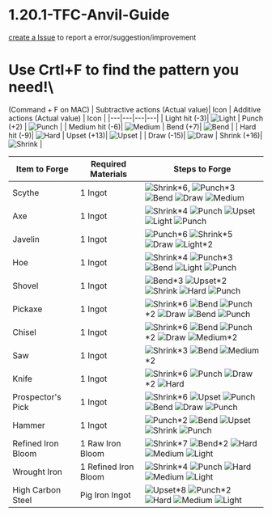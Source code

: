 # 1.20.1-TFC-Anvil-Guide
[create a Issue](https://github.com/Gottaloveeggs/1.20.1-TFC-Anvil-Guide/issues) to report a error/suggestion/improvement

# Use Crtl+F to find the pattern you need!\
(Command + F on MAC)
| Subtractive actions (Actual value)|  Icon | Additive actions (Actual value) |  Icon |
|---|---|---|---|
| Light hit (-3)| ![Light](https://github.com/user-attachments/assets/9a527fb2-b5a3-4ab5-b5e2-011249d2fccf) | Punch (+2) | ![Punch](https://github.com/user-attachments/assets/f43d8668-5b81-4ef9-a869-dbcf43540196) |
| Medium hit (-6)| ![Medium](https://github.com/user-attachments/assets/97a9a9e3-ef8b-44e1-822d-1c5f8bda741e) | Bend (+7)| ![Bend](https://github.com/user-attachments/assets/5d086c68-ef30-494c-b422-e025ab4cb9b6) |
| Hard hit (-9)| ![Hard](https://github.com/user-attachments/assets/286cee82-912b-40bf-9875-2f680a1fb794) | Upset (+13)| ![Upset](https://github.com/user-attachments/assets/1f8ab5a3-a07b-4b0d-93bc-c1045fe7709a) |
| Draw (-15)| ![Draw](https://github.com/user-attachments/assets/45a07500-b019-405a-9bf9-e34201c6cf03) | Shrink (+16)| ![Shrink](https://github.com/user-attachments/assets/025a1080-86af-4fa9-9903-54a04e253e13) |

| Item to Forge | Required Materials | Steps to Forge |
|---|---|---|
|Scythe|1 Ingot| ![Shrink](https://github.com/user-attachments/assets/025a1080-86af-4fa9-9903-54a04e253e13)*6, ![Punch](https://github.com/user-attachments/assets/f43d8668-5b81-4ef9-a869-dbcf43540196)*3 ![Bend](https://github.com/user-attachments/assets/5d086c68-ef30-494c-b422-e025ab4cb9b6) ![Draw](https://github.com/user-attachments/assets/45a07500-b019-405a-9bf9-e34201c6cf03) ![Medium](https://github.com/user-attachments/assets/97a9a9e3-ef8b-44e1-822d-1c5f8bda741e)|
|Axe|1 Ingot| ![Shrink](https://github.com/user-attachments/assets/025a1080-86af-4fa9-9903-54a04e253e13)*4 ![Punch](https://github.com/user-attachments/assets/f43d8668-5b81-4ef9-a869-dbcf43540196) ![Upset](https://github.com/user-attachments/assets/1f8ab5a3-a07b-4b0d-93bc-c1045fe7709a) ![Light](https://github.com/user-attachments/assets/9a527fb2-b5a3-4ab5-b5e2-011249d2fccf) ![Punch](https://github.com/user-attachments/assets/f43d8668-5b81-4ef9-a869-dbcf43540196)|
|Javelin|1 Ingot|![Punch](https://github.com/user-attachments/assets/f43d8668-5b81-4ef9-a869-dbcf43540196)*6 ![Shrink](https://github.com/user-attachments/assets/025a1080-86af-4fa9-9903-54a04e253e13)*5 ![Draw](https://github.com/user-attachments/assets/45a07500-b019-405a-9bf9-e34201c6cf03)  ![Light](https://github.com/user-attachments/assets/9a527fb2-b5a3-4ab5-b5e2-011249d2fccf)*2|
|Hoe|1 Ingot|![Shrink](https://github.com/user-attachments/assets/025a1080-86af-4fa9-9903-54a04e253e13)*4 ![Punch](https://github.com/user-attachments/assets/f43d8668-5b81-4ef9-a869-dbcf43540196)*3 ![Bend](https://github.com/user-attachments/assets/5d086c68-ef30-494c-b422-e025ab4cb9b6) ![Light](https://github.com/user-attachments/assets/9a527fb2-b5a3-4ab5-b5e2-011249d2fccf) ![Punch](https://github.com/user-attachments/assets/f43d8668-5b81-4ef9-a869-dbcf43540196)|
|Shovel|1 Ingot|![Bend](https://github.com/user-attachments/assets/5d086c68-ef30-494c-b422-e025ab4cb9b6)*3 ![Upset](https://github.com/user-attachments/assets/1f8ab5a3-a07b-4b0d-93bc-c1045fe7709a)*2 ![Shrink](https://github.com/user-attachments/assets/025a1080-86af-4fa9-9903-54a04e253e13) ![Hard](https://github.com/user-attachments/assets/286cee82-912b-40bf-9875-2f680a1fb794) ![Punch](https://github.com/user-attachments/assets/f43d8668-5b81-4ef9-a869-dbcf43540196)
|Pickaxe| 1 Ingot | ![Shrink](https://github.com/user-attachments/assets/025a1080-86af-4fa9-9903-54a04e253e13)*6 ![Bend](https://github.com/user-attachments/assets/5d086c68-ef30-494c-b422-e025ab4cb9b6) ![Punch](https://github.com/user-attachments/assets/f43d8668-5b81-4ef9-a869-dbcf43540196)*2 ![Draw](https://github.com/user-attachments/assets/45a07500-b019-405a-9bf9-e34201c6cf03) ![Bend](https://github.com/user-attachments/assets/5d086c68-ef30-494c-b422-e025ab4cb9b6) ![Punch](https://github.com/user-attachments/assets/f43d8668-5b81-4ef9-a869-dbcf43540196) |
|Chisel| 1 Ingot | ![Shrink](https://github.com/user-attachments/assets/025a1080-86af-4fa9-9903-54a04e253e13)*6 ![Bend](https://github.com/user-attachments/assets/5d086c68-ef30-494c-b422-e025ab4cb9b6) ![Punch](https://github.com/user-attachments/assets/f43d8668-5b81-4ef9-a869-dbcf43540196)*2 ![Draw](https://github.com/user-attachments/assets/45a07500-b019-405a-9bf9-e34201c6cf03)  ![Medium](https://github.com/user-attachments/assets/97a9a9e3-ef8b-44e1-822d-1c5f8bda741e)*2
| Saw | 1 Ingot | ![Shrink](https://github.com/user-attachments/assets/025a1080-86af-4fa9-9903-54a04e253e13)*3 ![Bend](https://github.com/user-attachments/assets/5d086c68-ef30-494c-b422-e025ab4cb9b6) ![Medium](https://github.com/user-attachments/assets/97a9a9e3-ef8b-44e1-822d-1c5f8bda741e)*2 |
| Knife | 1 Ingot | ![Shrink](https://github.com/user-attachments/assets/025a1080-86af-4fa9-9903-54a04e253e13)*6 ![Punch](https://github.com/user-attachments/assets/f43d8668-5b81-4ef9-a869-dbcf43540196) ![Draw](https://github.com/user-attachments/assets/45a07500-b019-405a-9bf9-e34201c6cf03)*2 ![Hard](https://github.com/user-attachments/assets/286cee82-912b-40bf-9875-2f680a1fb794)
| Prospector's Pick | 1 Ingot | ![Shrink](https://github.com/user-attachments/assets/025a1080-86af-4fa9-9903-54a04e253e13)*6 ![Upset](https://github.com/user-attachments/assets/1f8ab5a3-a07b-4b0d-93bc-c1045fe7709a) ![Punch](https://github.com/user-attachments/assets/f43d8668-5b81-4ef9-a869-dbcf43540196) ![Bend](https://github.com/user-attachments/assets/5d086c68-ef30-494c-b422-e025ab4cb9b6) ![Draw](https://github.com/user-attachments/assets/45a07500-b019-405a-9bf9-e34201c6cf03) ![Punch](https://github.com/user-attachments/assets/f43d8668-5b81-4ef9-a869-dbcf43540196) |
| Hammer | 1 Ingot | ![Punch](https://github.com/user-attachments/assets/f43d8668-5b81-4ef9-a869-dbcf43540196)*2 ![Bend](https://github.com/user-attachments/assets/5d086c68-ef30-494c-b422-e025ab4cb9b6) ![Upset](https://github.com/user-attachments/assets/1f8ab5a3-a07b-4b0d-93bc-c1045fe7709a) ![Shrink](https://github.com/user-attachments/assets/025a1080-86af-4fa9-9903-54a04e253e13) ![Punch](https://github.com/user-attachments/assets/f43d8668-5b81-4ef9-a869-dbcf43540196) |
| Refined Iron Bloom | 1 Raw Iron Bloom | ![Shrink](https://github.com/user-attachments/assets/025a1080-86af-4fa9-9903-54a04e253e13)*7 ![Bend](https://github.com/user-attachments/assets/5d086c68-ef30-494c-b422-e025ab4cb9b6)*2 ![Hard](https://github.com/user-attachments/assets/286cee82-912b-40bf-9875-2f680a1fb794) ![Medium](https://github.com/user-attachments/assets/97a9a9e3-ef8b-44e1-822d-1c5f8bda741e) ![Light](https://github.com/user-attachments/assets/9a527fb2-b5a3-4ab5-b5e2-011249d2fccf) |
| Wrought Iron | 1 Refined Iron Bloom | ![Shrink](https://github.com/user-attachments/assets/025a1080-86af-4fa9-9903-54a04e253e13)*4 ![Punch](https://github.com/user-attachments/assets/f43d8668-5b81-4ef9-a869-dbcf43540196) ![Hard](https://github.com/user-attachments/assets/286cee82-912b-40bf-9875-2f680a1fb794) ![Medium](https://github.com/user-attachments/assets/97a9a9e3-ef8b-44e1-822d-1c5f8bda741e) ![Light](https://github.com/user-attachments/assets/9a527fb2-b5a3-4ab5-b5e2-011249d2fccf) |
| High Carbon Steel | Pig Iron Ingot | ![Upset](https://github.com/user-attachments/assets/1f8ab5a3-a07b-4b0d-93bc-c1045fe7709a)*8 ![Punch](https://github.com/user-attachments/assets/f43d8668-5b81-4ef9-a869-dbcf43540196)*2 ![Hard](https://github.com/user-attachments/assets/286cee82-912b-40bf-9875-2f680a1fb794) ![Medium](https://github.com/user-attachments/assets/97a9a9e3-ef8b-44e1-822d-1c5f8bda741e) ![Light](https://github.com/user-attachments/assets/9a527fb2-b5a3-4ab5-b5e2-011249d2fccf) |
